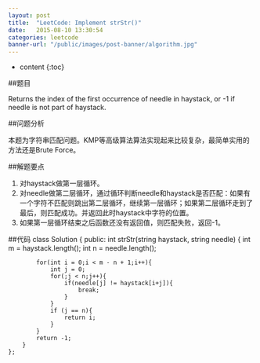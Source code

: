 ```yaml
---
layout: post
title:  "LeetCode: Implement strStr()"
date:   2015-08-10 13:30:54
categories: leetcode
banner-url: "/public/images/post-banner/algorithm.jpg"
---
```


* content
{:toc}

##题目

Returns the index of the first occurrence of needle in haystack, or -1 if needle is not part of haystack.

##问题分析

本题为字符串匹配问题。KMP等高级算法算法实现起来比较复杂，最简单实用的方法还是Brute Force。

##解题要点

1. 对haystack做第一层循环。
2. 对needle做第二层循环，通过循环判断needle和haystack是否匹配：如果有一个字符不匹配则跳出第二层循环，继续第一层循环；如果第二层循环走到了最后，则匹配成功。并返回此时haystack中字符的位置。
3. 如果第一层循环结束之后函数还没有返回值，则匹配失败，返回-1。

##代码
	class Solution {
	public:
	    int strStr(string haystack, string needle) {
	        int m = haystack.length();
	        int n = needle.length();

	        for(int i = 0;i < m - n + 1;i++){
	            int j = 0;
	            for(;j < n;j++){
	                if(needle[j] != haystack[i+j]){
	                    break;
	                }
	            }
	            if (j == n){
	                return i;
	            }
	        }
	        return -1;
	    }
	};
